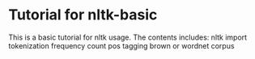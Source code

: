 # Tutorial for nltk-basic

This is a basic tutorial for nltk usage.
The contents includes:
nltk import
tokenization
frequency count
pos tagging
brown or wordnet corpus
